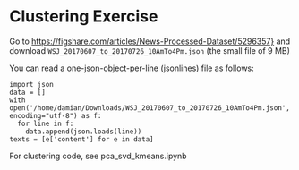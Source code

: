 # Clustering Exercise

Go to 
https://figshare.com/articles/News-Processed-Dataset/5296357} and download `WSJ_20170607_to_20170726_10AmTo4Pm.json` (the small file of 9 MB)

You can read a one-json-object-per-line (jsonlines) file as follows:

```
import json
data = []
with   open('/home/damian/Downloads/WSJ_20170607_to_20170726_10AmTo4Pm.json', encoding="utf-8") as f:
  for line in f:
    data.append(json.loads(line))
texts = [e['content'] for e in data]
```

For clustering code, see pca_svd_kmeans.ipynb
